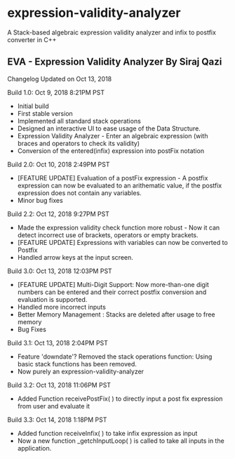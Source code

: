 # expression-validity-analyzer
A Stack-based algebraic expression validity analyzer and infix to postfix converter in C++

EVA - Expression Validity Analyzer
By Siraj Qazi
-------------------------------------
Changelog Updated on Oct 13, 2018

Build 1.0:
Oct 9, 2018 8:21PM PST

   - Initial build
   - First stable version
   - Implemented all standard stack operations
   - Designed an interactive UI to ease usage of the Data Structure.
   - Expression Validity Analyzer - Enter an algebraic expression (with braces and
     operators to check its validity)
   - Conversion of the entered(infix) expression into postFix notation

Build 2.0:
Oct 10, 2018 2:49PM PST

   - [FEATURE UPDATE] Evaluation of a postFix expression - A postfix expression
     can now be evaluated to an arithematic value, if the postfix expression
     does not contain any variables.
   - Minor bug fixes

Build 2.2:
Oct 12, 2018 9:27PM PST
    
   - Made the expression validity check function more robust - Now it can detect
     incorrect use of brackets, operators or empty brackets.
   - [FEATURE UPDATE] Expressions with variables can now be converted to Postfix
   - Handled arrow keys at the input screen.

Build 3.0:
Oct 13, 2018 12:03PM PST

   - [FEATURE UPDATE] Multi-Digit Support: Now more-than-one digit numbers can be        entered and their correct postfix conversion and evaluation is supported.
   - Handled more incorrect inputs
   - Better Memory Management : Stacks are deleted after usage to free memory
   - Bug Fixes
   
Build 3.1:
Oct 13, 2018 2:04PM PST

   - Feature 'downdate'? Removed the stack operations function: Using basic
     stack functions has been removed.
   - Now purely an expression-validity-analyzer
   
Build 3.2:
Oct 13, 2018 11:06PM PST

   - Added Function receivePostFix( ) to directly input a post fix expression from user 
     and evaluate it

Build 3.3:
Oct 14, 2018 1:18PM PST

   - Added function receiveInfix( ) to take infix expression as input
   - Now a new function _getchInputLoop( ) is called to take all inputs in the application. 

